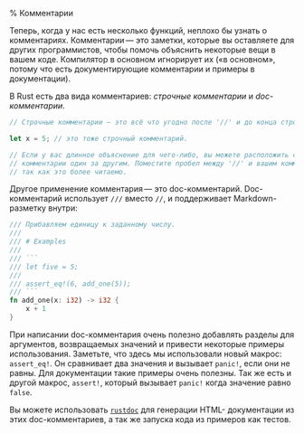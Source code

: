 % Комментарии

Теперь, когда у нас есть несколько функций, неплохо бы узнать о комментариях.
Комментарии — это заметки, которые вы оставляете для других программистов, чтобы
помочь объяснить некоторые вещи в вашем коде. Компилятор в основном игнорирует
их («в основном», потому что есть документирующие комментарии и примеры в
документации).

В Rust есть два вида комментариев: *строчные комментарии* и *doc-комментарии*.

```rust
// Строчные комментарии — это всё что угодно после '//' и до конца строки.

let x = 5; // это тоже строчный комментарий.

// Если у вас длинное объяснение для чего-либо, вы можете расположить строчные
// комментарии один за другим. Поместите пробел между '//' и вашим комментарием,
// так как это более читаемо.
```

Другое применение комментария — это doc-комментарий. Doc-комментарий использует
`///` вместо `//`, и поддерживает Markdown-разметку внутри:

```rust
/// Прибавляем единицу к заданному числу.
///
/// # Examples
///
/// ```
/// let five = 5;
///
/// assert_eq!(6, add_one(5));
/// ```
fn add_one(x: i32) -> i32 {
    x + 1
}
```

При написании doc-комментария очень полезно добавлять разделы для аргументов,
возвращаемых значений и привести некоторые примеры использования. Заметьте, что
здесь мы использовали новый макрос: `assert_eq!`. Он сравнивает два значения и
вызывает `panic!`, если они не равны. Для документации такие примеры очень
полезны. Так же есть и другой макрос, `assert!`, который вызывает `panic!` когда
значение равно `false`.

Вы можете использовать [`rustdoc`](documentation.html) для генерации HTML-
документации из этих doc-комментариев, а так же запуска кода из примеров как
тестов.
